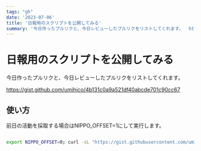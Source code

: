 ```yaml
---
tags: "gh"
date: '2023-07-06'
title: '日報用のスクリプトを公開してみる'
summary: '今日作ったプルリクと、今日レビューしたプルリクをリストしてくれます。  https://gist.github.com/umihico/4b131c0a9a521df40abcde701c90cc67'
---
```


# 日報用のスクリプトを公開してみる

今日作ったプルリクと、今日レビューしたプルリクをリストしてくれます。

https://gist.github.com/umihico/4b131c0a9a521df40abcde701c90cc67

## 使い方

前日の活動を採取する場合はNIPPO_OFFSET=1にして実行します。

```bash

export NIPPO_OFFSET=0; curl -sL "https://gist.githubusercontent.com/umihico/4b131c0a9a521df40abcde701c90cc67/raw/dockered.sh?v=$(date +'%s')" | bash -exv

```
